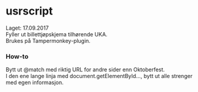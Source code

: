 # usrscript
Laget: 17.09.2017  
Fyller ut billettjøpskjema tilhørende UKA.    
Brukes på Tampermonkey-plugin.  
  
### How-to  
Bytt ut @match med riktig URL for andre sider enn Oktoberfest.  
I den ene lange linja med document.getElementById..., bytt ut alle strenger med egen informasjon.
